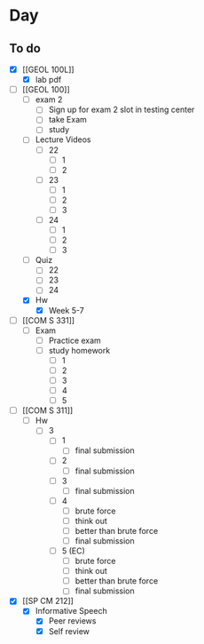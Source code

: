 # Day 

## To do
- [x] [[GEOL 100L]]
	- [x] lab pdf
- [ ] [[GEOL 100]]
	- [ ] exam 2
		- [ ] Sign up for exam 2 slot in testing center
		- [ ] take Exam
		- [ ] study
	- [ ] Lecture Videos
		- [ ] 22
			- [ ] 1
			- [ ] 2
		- [ ] 23
			- [ ] 1
			- [ ] 2
			- [ ] 3
		- [ ] 24
			- [ ] 1
			- [ ] 2
			- [ ] 3
	- [ ] Quiz
		- [ ] 22
		- [ ] 23
		- [ ] 24
	- [x] Hw
		- [x] Week 5-7
- [ ] [[COM S 331]]
	- [ ] Exam
		- [ ] Practice exam 
		- [ ] study homework
			- [ ] 1
			- [ ] 2
			- [ ] 3
			- [ ] 4
			- [ ] 5
- [ ]  [[COM S 311]]
	- [ ]  Hw
		- [ ]  3
			- [ ]  1
				-  [ ] final submission
			- [ ]  2
				- [ ] final submission
			- [ ]  3
				- [ ] final submission
			- [ ]  4
				- [ ] brute force
				- [ ] think out
				- [ ] better than brute force
				- [ ] final submission
			- [ ]  5 (EC)
				- [ ] brute force
				- [ ] think out
				- [ ] better than brute force
				- [ ] final submission
- [x] [[SP CM 212]]
	- [x] Informative Speech
		- [x] Peer reviews
		- [x] Self review